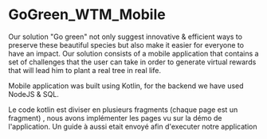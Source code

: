# GoGreen_WTM_Mobile
Our solution "Go green" not only suggest innovative & efficient ways to preserve these beautiful species but also make it easier for everyone to have an impact. 
Our solution consists of a mobile application that contains a set of challenges that the user can take in order to generate virtual rewards that will lead him to plant a real tree in real life. 

Mobile application was built using Kotlin, for the backend we have used NodeJS & SQL.

Le code kotlin est diviser en plusieurs fragments (chaque page est un fragment) , nous avons implémenter les pages vu sur la démo de l'application.
Un guide à aussi etait envoyé afin d'executer notre application
